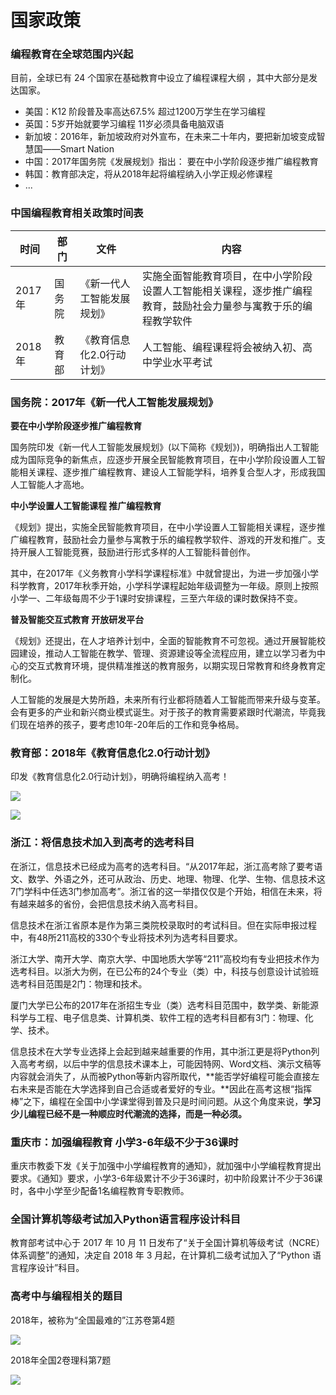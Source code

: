 # 国家政策

### 编程教育在全球范围内兴起

目前，全球已有 24 个国家在基础教育中设立了编程课程大纲 ，其中大部分是发达国家。

- 美国：K12 阶段普及率高达67.5% 超过1200万学生在学习编程 
- 英国：5岁开始就要学习编程 11岁必须具备电脑双语 
- 新加坡：2016年，新加坡政府对外宣布，在未来二十年内，要把新加坡变成智慧国——Smart Nation
- 中国：2017年国务院《发展规划》指出： 要在中小学阶段逐步推广编程教育 
- 韩国：教育部决定，将从2018年起将编程纳入小学正规必修课程
- ...



### 中国编程教育相关政策时间表

| 时间   | 部门   | 文件                       | 内容                                                         |
| ------ | ------ | -------------------------- | ------------------------------------------------------------ |
| 2017年 | 国务院 | 《新一代人工智能发展规划》 | 实施全面智能教育项目，在中小学阶段设置人工智能相关课程，逐步推广编程教育，鼓励社会力量参与寓教于乐的编程教学软件 |
| 2018年 | 教育部 | 《教育信息化2.0行动计划》  | 人工智能、编程课程将会被纳入初、高中学业水平考试             |



### 国务院：2017年《新一代人工智能发展规划》 

**要在中小学阶段逐步推广编程教育**

国务院印发《新一代人工智能发展规划》(以下简称《规划》)，明确指出人工智能成为国际竞争的新焦点，应逐步开展全民智能教育项目，在中小学阶段设置人工智能相关课程、逐步推广编程教育、建设人工智能学科，培养复合型人才，形成我国人工智能人才高地。 

**中小学设置人工智能课程 推广编程教育**

《规划》提出，实施全民智能教育项目，在中小学设置人工智能相关课程，逐步推广编程教育，鼓励社会力量参与寓教于乐的编程教学软件、游戏的开发和推广。支持开展人工智能竞赛，鼓励进行形式多样的人工智能科普创作。

其中，在2017年《义务教育小学科学课程标准》中就曾提出，为进一步加强小学科学教育，2017年秋季开始，小学科学课程起始年级调整为一年级。原则上按照小学一、二年级每周不少于1课时安排课程，三至六年级的课时数保持不变。

**普及智能交互式教育 开放研发平台**

《规划》还提出，在人才培养计划中，全面的智能教育不可忽视。通过开展智能校园建设，推动人工智能在教学、管理、资源建设等全流程应用，建立以学习者为中心的交互式教育环境，提供精准推送的教育服务，以期实现日常教育和终身教育定制化。

人工智能的发展是大势所趋，未来所有行业都将随着人工智能而带来升级与变革。会有更多的产业和新兴商业模式诞生。对于孩子的教育需要紧跟时代潮流，毕竟我们现在培养的孩子，要考虑10年-20年后的工作和竞争格局。

### 教育部：2018年《教育信息化2.0行动计划》

印发《教育信息化2.0行动计划》，明确将编程纳入高考！ 

![](http://5b0988e595225.cdn.sohucs.com/images/20181012/f0c3afe7d6c3434fa808ebf8af77a972.jpg)

![](http://5b0988e595225.cdn.sohucs.com/images/20181012/40fa53b03dc44a7ca8343e50b2804157.jpg)



### 浙江：将信息技术加入到高考的选考科目

在浙江，信息技术已经成为高考的选考科目。“从2017年起，浙江高考除了要考语文、数学、外语之外，还可从政治、历史、地理、物理、化学、生物、信息技术这7门学科中任选3门参加高考”。浙江省的这一举措仅仅是个开始，相信在未来，将有越来越多的省份，会把信息技术纳入高考科目。

信息技术在浙江省原本是作为第三类院校录取时的考试科目。但在实际申报过程中，有48所211高校的330个专业将技术列为选考科目要求。

浙江大学、南开大学、南京大学、中国地质大学等“211”高校均有专业把技术作为选考科目。以浙大为例，在已公布的24个专业（类）中，科技与创意设计试验班选考科目范围是2门：物理和技术。

厦门大学已公布的2017年在浙招生专业（类）选考科目范围中，数学类、新能源科学与工程、电子信息类、计算机类、软件工程的选考科目都有3门：物理、化学、技术。

信息技术在大学专业选择上会起到越来越重要的作用，其中浙江更是将Python列入高考考纲，以后中学的信息技术课本上，可能因特网、Word文档、演示文稿等内容就会消失了，从而被Python等新内容所取代，**能否学好编程可能会直接左右未来是否能在大学选择到自己合适或者爱好的专业。**因此在高考这根“指挥棒”之下，编程在全国中小学课堂得到普及只是时间问题。从这个角度来说，**学习少儿编程已经不是一种顺应时代潮流的选择，而是一种必须。**

### 重庆市：加强编程教育 小学3-6年级不少于36课时

重庆市教委下发《关于加强中小学编程教育的通知》，就加强中小学编程教育提出要求。《通知》要求，小学3-6年级累计不少于36课时，初中阶段累计不少于36课时，各中小学至少配备1名编程教育专职教师。 

### 全国计算机等级考试加入Python语言程序设计科目

教育部考试中心于 2017 年 10 月 11 日发布了“关于全国计算机等级考试（NCRE）体系调整”的通知，决定自 2018 年 3 月起，在计算机二级考试加入了“Python 语言程序设计”科目。 

### 高考中与编程相关的题目

2018年，被称为“全国最难的”江苏卷第4题



![](http://5b0988e595225.cdn.sohucs.com/images/20181012/bf94e8e1738b43c5a3cbe3e465f14ac3.jpg)

2018年全国2卷理科第7题 

![](http://5b0988e595225.cdn.sohucs.com/images/20181012/80ef061fad41419abb86742bc1f6de44.jpg)

